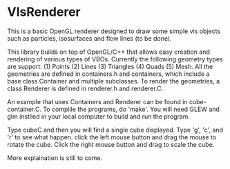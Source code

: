 # VIsRenderer
This is a basic OpenGL renderer designed to draw some simple vis objects such as particles, isosurfaces and flow lines (to be done). 

This library builds on top of OpenGL/C++ that allows easy creation and rendering of various types of VBOs. Currently the following geometry types are support: (1) Points 
(2) Lines (3) Triangles (4) Quads (5) Mesh. All the geometries are defined in containers.h and containers, which include a base class Container and multiple subclasses. 
To render the geometries, a class Renderer is defined in renderer.h and renderer.C. 

An example that uses Containers and Renderer can be found in cube-container.C. To complile the programs, do 'make'. 
You  will need GLEW and glm instlled in your local computer to build and run the program. 

Type cubeC and then you will find a single cube displayed. Type 'g', 'c', and 'r' to see what happen. click the left mouse button and drag the mouse to rotate the 
cube.  Click the right mouse button and drag to scale the cube. 

More explaination is still to come. 

